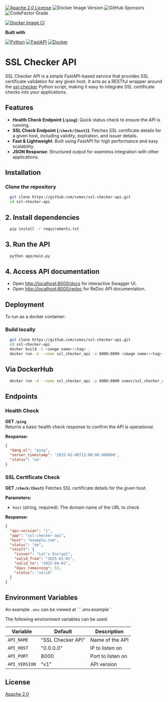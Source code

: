 
[![Apache 2.0 License](https://img.shields.io/badge/License-Apache-green.svg)](https://choosealicense.com/licenses/apache/)
![Docker Image Version](https://img.shields.io/docker/v/sxmxc/ssl_checker_api)
![GitHub Sponsors](https://img.shields.io/github/sponsors/sxmxc)
![CodeFactor Grade](https://img.shields.io/codefactor/grade/github/sxmxc/ssl_checker_api)

[![Docker Image CI](https://github.com/sxmxc/ssl_checker_api/actions/workflows/docker-image.yml/badge.svg)](https://github.com/sxmxc/ssl_checker_api/actions/workflows/docker-image.yml)

**Built with**

[![Python](https://img.shields.io/badge/Python-3776AB?logo=python&logoColor=fff)](#)
[![FastAPI](https://img.shields.io/badge/FastAPI-009485.svg?logo=fastapi&logoColor=white)](#)
[![Docker](https://img.shields.io/badge/Docker-2496ED?logo=docker&logoColor=fff)](#)

# SSL Checker API

SSL Checker API is a simple FastAPI-based service that provides SSL certificate validation for any given host. It acts as a RESTful wrapper around the [ssl-checker](https://github.com/narbehaj/ssl-checker) Python script, making it easy to integrate SSL certificate checks into your applications.

## Features  

- **Health Check Endpoint (`/ping`)**: Quick status check to ensure the API is running.  
- **SSL Check Endpoint (`/check/{host}`)**: Fetches SSL certificate details for a given host, including validity, expiration, and issuer details.  
- **Fast & Lightweight**: Built using FastAPI for high performance and easy scalability.  
- **JSON Response**: Structured output for seamless integration with other applications.  

## Installation

### Clone the repository

```bash
  git clone https://github.com/sxmxc/ssl-checker-api.git  
  cd ssl-checker-api  

```

## 2. Install dependencies

```bash
  pip install -r requirements.txt
```

## 3. Run the API

```bash
  python app/main.py 
```

## 4. Access API documentation

- Open <http://localhost:8000/docs> for interactive Swagger UI.
- Open <http://localhost:8000/redoc> for ReDoc API documentation.

## Deployment

To run as a docker container:

### Build locally

```bash
  git clone https://github.com/sxmxc/ssl-checker-api.git  
  cd ssl-checker-api  
  docker build -t <image name>:<tag> .
  docker run -d --name ssl_checker_api -p 8000:8000 <image name>:<tag>
```

## Via DockerHub

```bash
  docker run -d --name ssl_checker_api -p 8000:8000 sxmxc/ssl_checker_api
```

## Endpoints  

### Health Check  

**GET `/ping`**  
Returns a basic health check response to confirm the API is operational.  

**Response:**

```json
{
  "dang_ol": "pong",
  "server_timestamp": "2025-02-08T12:00:00.000000",
  "status": "ok"
}
```

### SSL Certificate Check

**GET `/check/{host}`**
Fetches SSL certificate details for the given host.

**Parameters:**

- `host` (string, required): The domain name of the URL to check

**Response:**

```json
{
  "api-version": "1",
  "app": "ssl-checker-api",
  "host": "example.com",
  "status": "ok",
  "result": {
    "issuer": "Let's Encrypt",
    "valid_from": "2025-01-01",
    "valid_to": "2025-04-01",
    "days_remaining": 52,
    "status": "valid"
  }
}
```

## Environment Variables

An example ```.env``` can be viewed at ```.env.example``

The following environment variables can be used:

| **Variable** | **Default**       | **Description**
|------------------|-------------------|-------------------
| `API_NAME`         | "SSL Checker API" | Name of the API
| `API_HOST`         | "0.0.0.0"         | IP to listen on
| `API_PORT`         | 8000              | Port to listen on
| `API_VERSION`      | "v1"               | API version

## License

[Apache 2.0](https://www.apache.org/licenses/LICENSE-2.0.html)
